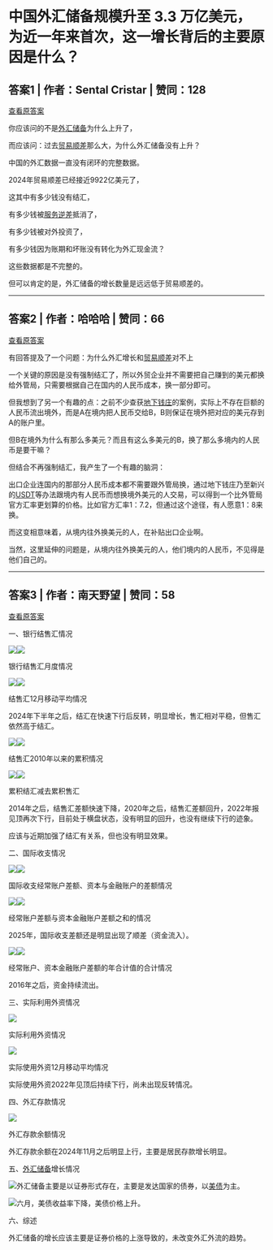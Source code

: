 # 中国外汇储备规模升至 3.3 万亿美元，为近一年来首次，这一增长背后的主要原因是什么？

## 答案1 | 作者：Sental Cristar | 赞同：128

[查看原答案](https://www.zhihu.com/question/1925853672694325637/answer/1926367725317502921)

你应该问的不是[外汇储备](https://zhida.zhihu.com/search?content_id=736220530&content_type=Answer&match_order=1&q=%E5%A4%96%E6%B1%87%E5%82%A8%E5%A4%87&zhida_source=entity)为什么上升了，

而应该问：过去[贸易顺差](https://zhida.zhihu.com/search?content_id=736220530&content_type=Answer&match_order=1&q=%E8%B4%B8%E6%98%93%E9%A1%BA%E5%B7%AE&zhida_source=entity)那么大，为什么外汇储备没有上升？

中国的外汇数据一直没有闭环的完整数据。

2024年贸易顺差已经接近9922亿美元了，

这其中有多少钱没有结汇，

有多少钱被[服务逆差](https://zhida.zhihu.com/search?content_id=736220530&content_type=Answer&match_order=1&q=%E6%9C%8D%E5%8A%A1%E9%80%86%E5%B7%AE&zhida_source=entity)抵消了，

有多少钱被对外投资了，

有多少钱因为账期和坏账没有转化为外汇现金流？

这些数据都是不完整的。

但可以肯定的是，外汇储备的增长数量是远远低于贸易顺差的。

---

## 答案2 | 作者：哈哈哈 | 赞同：66

[查看原答案](https://www.zhihu.com/question/1925853672694325637/answer/1926411736598177084)

有回答提及了一个问题：为什么外汇增长和[贸易顺差](https://zhida.zhihu.com/search?content_id=736241488&content_type=Answer&match_order=1&q=%E8%B4%B8%E6%98%93%E9%A1%BA%E5%B7%AE&zhida_source=entity)对不上

一个关键的原因是没有强制结汇了，所以外贸企业并不需要把自己赚到的美元都换给外管局，只需要根据自己在国内的人民币成本，换一部分即可。

但我想到了另一个有趣的点：之前不少查获[地下钱庄](https://zhida.zhihu.com/search?content_id=736241488&content_type=Answer&match_order=1&q=%E5%9C%B0%E4%B8%8B%E9%92%B1%E5%BA%84&zhida_source=entity)的案例，实际上不存在巨额的人民币流出境外，而是A在境内把人民币交给B，B则保证在境外把对应的美元存到A的账户里。

但B在境外为什么有那么多美元？而且有这么多美元的B，换了那么多境内的人民币是要干嘛？

但结合不再强制结汇，我产生了一个有趣的脑洞：

出口企业连国内的那部分人民币成本都不需要跟外管局换，通过地下钱庄乃至新兴的[USDT](https://zhida.zhihu.com/search?content_id=736241488&content_type=Answer&match_order=1&q=USDT&zhida_source=entity)等办法跟境内有人民币而想换境外美元的人交易，可以得到一个比外管局官方汇率更划算的价格。比如官方汇率1：7.2，但通过这个途径，有人愿意1：8来换。

而这变相意味着，从境内往外换美元的人，在补贴出口企业啊。

当然，这里延伸的问题是，从境内往外换美元的人，他们境内的人民币，不见得是他们自己的。

---

## 答案3 | 作者：南天野望 | 赞同：58

[查看原答案](https://www.zhihu.com/question/1925853672694325637/answer/1926383489122535037)

一、银行结售汇情况

![](https://picx.zhimg.com/50/v2-ea3e9c98e9fdd0cffd0bc500635d8e8a_720w.jpg?source=1def8aca)![](https://picx.zhimg.com/80/v2-ea3e9c98e9fdd0cffd0bc500635d8e8a_720w.webp?source=1def8aca)

银行结售汇月度情况

![](https://picx.zhimg.com/50/v2-5fbe0cbf57fd66adfe405eb9021e08da_720w.jpg?source=1def8aca)![](https://picx.zhimg.com/80/v2-5fbe0cbf57fd66adfe405eb9021e08da_720w.webp?source=1def8aca)

结售汇12月移动平均情况

2024年下半年之后，结汇在快速下行后反转，明显增长，售汇相对平稳，但售汇依然高于结汇。

![](https://pic1.zhimg.com/50/v2-e3459499e4d4dc5820a42439c7780ca3_720w.jpg?source=1def8aca)![](https://pic1.zhimg.com/80/v2-e3459499e4d4dc5820a42439c7780ca3_720w.webp?source=1def8aca)

结售汇2010年以来的累积情况

![](https://pic1.zhimg.com/50/v2-947aba8c01ea22689e90c56fc95c589c_720w.jpg?source=1def8aca)![](https://pic1.zhimg.com/80/v2-947aba8c01ea22689e90c56fc95c589c_720w.webp?source=1def8aca)

累积结汇减去累积售汇

2014年之后，结售汇差额快速下降，2020年之后，结售汇差额回升，2022年报见顶再次下行，目前处于横盘状态，没有明显的回升，也没有继续下行的迹象。

应该与近期加强了结汇有关系，但也没有明显效果。

二、国际收支情况

![](https://pic1.zhimg.com/50/v2-2863117999247ce777a071bd8dfb0c1e_720w.jpg?source=1def8aca)![](https://pic1.zhimg.com/80/v2-2863117999247ce777a071bd8dfb0c1e_720w.webp?source=1def8aca)

国际收支经常账户差额、资本与金融账户的差额情况

![](https://pic1.zhimg.com/50/v2-41d2c80417df66d8d60b259e951f2937_720w.jpg?source=1def8aca)![](https://pic1.zhimg.com/80/v2-41d2c80417df66d8d60b259e951f2937_720w.webp?source=1def8aca)

经常账户差额与资本金融账户差额之和的情况

2025年，国际收支差额还是明显出现了顺差（资金流入）。

![](https://picx.zhimg.com/50/v2-5476afa9d5a6340b7eb5f59a67294b97_720w.jpg?source=1def8aca)![](https://picx.zhimg.com/80/v2-5476afa9d5a6340b7eb5f59a67294b97_720w.webp?source=1def8aca)

经常账户、资本金融账户差额的年合计值的合计情况

2016年之后，资金持续流出。

三、实际利用外资情况

![](https://picx.zhimg.com/50/v2-cf95ef2be01f577eac227df100bf7abd_720w.jpg?source=1def8aca)

实际利用外资情况

![](https://picx.zhimg.com/50/v2-fe7937219963ada3531922a91e7438da_720w.jpg?source=1def8aca)

实际使用外资12月移动平均情况

实际使用外资2022年见顶后持续下行，尚未出现反转情况。

四、外汇存款情况

![](https://picx.zhimg.com/50/v2-e5f785edb0722911634055a22dbf0667_720w.jpg?source=1def8aca)

外汇存款余额情况

外汇存款余额在2024年11月之后明显上行，主要是居民存款增长明显。

五、[外汇储备](https://zhida.zhihu.com/search?content_id=736227471&content_type=Answer&match_order=1&q=%E5%A4%96%E6%B1%87%E5%82%A8%E5%A4%87&zhida_source=entity)增长情况

![](https://picx.zhimg.com/50/v2-39f7119bb464bd1af8d79f62936376c3_720w.jpg?source=1def8aca)外汇储备主要是以证券形式存在，主要是发达国家的债券，以[美债](https://zhida.zhihu.com/search?content_id=736227471&content_type=Answer&match_order=1&q=%E7%BE%8E%E5%80%BA&zhida_source=entity)为主。

![](https://picx.zhimg.com/50/v2-abc7efce647ccfbe882c42ed40c647b1_720w.jpg?source=1def8aca)六月，美债收益率下降，美债价格上升。

六、综述

外汇储备的增长应该主要是证券价格的上涨导致的，未改变外汇外流的趋势。
